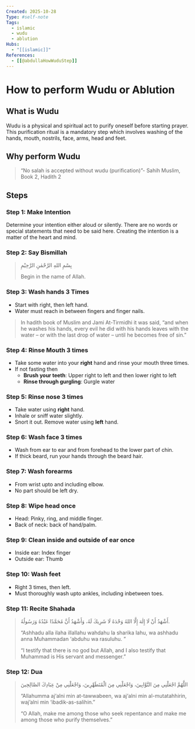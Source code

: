 ```yaml
--- 
Created: 2025-10-28
Type: #self-note
Tags:
  - islamic 
  - wudu 
  - ablution 
Hubs:
  - "[[islamic]]"
References:
  - [[@abdullaHowWuduStep]]
---
```


# How to perform Wudu or Ablution

## What is Wudu 

Wudu is a physical and spiritual act to purify oneself before starting prayer. This purification ritual is a mandatory step which involves washing of the hands, mouth, nostrils, face, arms, head and feet. 

## Why perform Wudu

> “No salah is accepted without wudu (purification)”- Sahih Muslim, Book 2, Hadith 2 

## Steps

### Step 1: Make Intention 
Determine your intention either aloud or silently. There are no words or special statements that need to be said here. Creating the intention is a matter of the heart and mind.

### Step 2: Say Bismillah
> بِسْمِ اللهِ الرَّحْمٰنِ الرَّحِيْمِ
>
> Begin in the name of Allah.

### Step 3: Wash hands 3 Times
* Start with right, then left hand.
* Water must reach in between fingers and finger nails.

> In hadith book of Muslim and Jami At-Tirmidhi it was said, “and when he washes his hands, every evil he did with his hands leaves with the water – or with the last drop of water – until he becomes free of sin.” 

### Step 4: Rinse Mouth 3 times
* Take some water into your **right** hand and rinse your mouth three times.
* If not fasting then
  - **Brush your teeth**: Upper right to left and then lower right to left
  - **Rinse through gurgling**: Gurgle water

### Step 5: Rinse nose 3 times 
* Take water using **right** hand.
* Inhale or sniff water slightly.
* Snort it out. Remove water using **left** hand.

### Step 6: Wash face 3 times 
* Wash from ear to ear and from forehead to the lower part of chin.
* If thick beard, run your hands through the beard hair.

### Step 7: Wash forearms
* From wrist upto and including elbow.
* No part should be left dry.

### Step 8: **Wipe** head once
* Head: Pinky, ring, and middle finger.
* Back of neck: back of hand/palm.

### Step 9: Clean inside and outside of ear once
* Inside ear: Index finger 
* Outside ear: Thumb

### Step 10: Wash feet 
* Right 3 times, then left.
* Must thoroughly wash upto ankles, including inbetween toes.

### Step 11: Recite Shahada 
> أَشْهَدُ أَنْ لَا إِلٰهَ إِلَّا اللهُ وَحْدَهُ لَا شَرِيكَ لَهُ، وَأَشْهَدُ أَنَّ مُحَمَّدًا عَبْدُهُ وَرَسُولُهُ.  
>
> “Ashhadu alla ilaha illallahu wahdahu la sharika lahu, wa ashhadu anna Muhammadan ‘abduhu wa rasuluhu. ”
> 
> “I testify that there is no god but Allah, and I also testify that Muhammad is His servant and messenger.”

### Step 12: Dua 
> اللَّهُمَّ اجْعَلْنِي مِنَ التَّوَّابِينَ، وَاجْعَلْنِي مِنَ الْمُتَطَهِّرِينَ، وَاجْعَلْنِي مِنْ عِبَادِكَ الصَّالِحِينَ
>
> “Allahumma aj‘alni min at-tawwabeen, wa aj‘alni min al-mutatahhirin, waj’alni min ‘ibadik-as-salihin.”
>
> “O Allah, make me among those who seek repentance and make me among those who purify themselves.”
